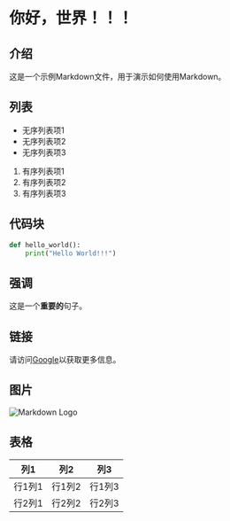 # 你好，世界！！！

## 介绍

这是一个示例Markdown文件，用于演示如何使用Markdown。

## 列表

- 无序列表项1
- 无序列表项2
- 无序列表项3

1. 有序列表项1
2. 有序列表项2
3. 有序列表项3

## 代码块

```python
def hello_world():
    print("Hello World!!!")
```

## 强调

这是一个**重要的**句子。

## 链接

请访问[Google](https://www.google.com)以获取更多信息。

## 图片

![Markdown Logo](https://markdown-here.com/img/icon256.png)

## 表格

| 列1 | 列2 | 列3 |
| --- | --- | --- |
| 行1列1 | 行1列2 | 行1列3 |
| 行2列1 | 行2列2 | 行2列3 |
